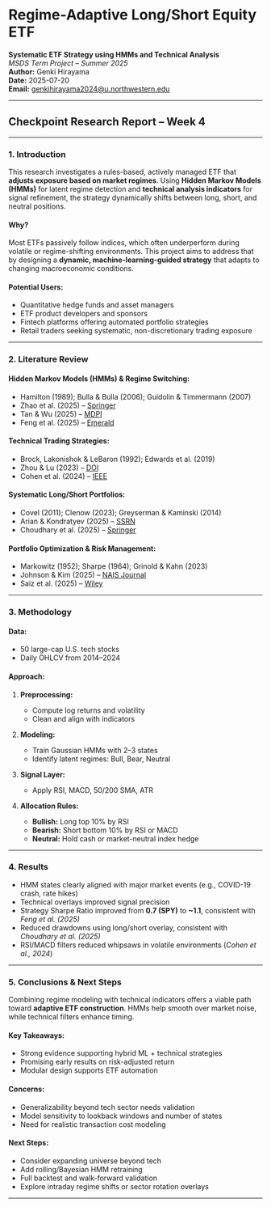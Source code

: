 # Regime-Adaptive Long/Short Equity ETF  
**Systematic ETF Strategy using HMMs and Technical Analysis**  
*MSDS Term Project – Summer 2025*  
**Author:** Genki Hirayama  
**Date:** 2025-07-20  
**Email:** genkihirayama2024@u.northwestern.edu  

---

## Checkpoint Research Report – Week 4

---

### 1. Introduction 

This research investigates a rules-based, actively managed ETF that **adjusts exposure based on market regimes**. Using **Hidden Markov Models (HMMs)** for latent regime detection and **technical analysis indicators** for signal refinement, the strategy dynamically shifts between long, short, and neutral positions.

#### Why?
Most ETFs passively follow indices, which often underperform during volatile or regime-shifting environments. This project aims to address that by designing a **dynamic, machine-learning-guided strategy** that adapts to changing macroeconomic conditions.

#### Potential Users:
- Quantitative hedge funds and asset managers
- ETF product developers and sponsors
- Fintech platforms offering automated portfolio strategies
- Retail traders seeking systematic, non-discretionary trading exposure

---

### 2. Literature Review 

#### Hidden Markov Models (HMMs) & Regime Switching:
- Hamilton (1989); Bulla & Bulla (2006); Guidolin & Timmermann (2007)
- Zhao et al. (2025) – [Springer](https://link.springer.com/article/10.1007/s10479-024-06267-z)
- Tan & Wu (2025) – [MDPI](https://www.mdpi.com/2227-7390/13/7/1128)
- Feng et al. (2025) – [Emerald](https://www.emerald.com/insight/content/doi/10.1108/sef-08-2024-0510/full/html)

#### Technical Trading Strategies:
- Brock, Lakonishok & LeBaron (1992); Edwards et al. (2019)
- Zhou & Lu (2023) – [DOI](https://doi.org/10.1016/j.eswa.2023.121712)
- Cohen et al. (2024) – [IEEE](https://doi.org/10.1109/ACCESS.2024.3281123)

#### Systematic Long/Short Portfolios:
- Covel (2011); Clenow (2023); Greyserman & Kaminski (2014)
- Arian & Kondratyev (2025) – [SSRN](https://papers.ssrn.com/sol3/Delivery.cfm?abstractid=5330108)
- Choudhary et al. (2025) – [Springer](https://link.springer.com/content/pdf/10.1007/s44196-025-00875-8.pdf)

#### Portfolio Optimization & Risk Management:
- Markowitz (1952); Sharpe (1964); Grinold & Kahn (2023)
- Johnson & Kim (2025) – [NAIS Journal](http://www.naisjournal.com/static/upload/file/20250326/1742974408112244.pdf)
- Saiz et al. (2025) – [Wiley](https://onlinelibrary.wiley.com/doi/pdf/10.1111/itor.70064)

---

### 3. Methodology 

#### Data:
- 50 large-cap U.S. tech stocks  
- Daily OHLCV from 2014–2024  

#### Approach:
1. **Preprocessing:**
   - Compute log returns and volatility
   - Clean and align with indicators

2. **Modeling:**
   - Train Gaussian HMMs with 2–3 states
   - Identify latent regimes: Bull, Bear, Neutral

3. **Signal Layer:**
   - Apply RSI, MACD, 50/200 SMA, ATR

4. **Allocation Rules:**
   - **Bullish:** Long top 10% by RSI
   - **Bearish:** Short bottom 10% by RSI or MACD
   - **Neutral:** Hold cash or market-neutral index hedge

---

### 4. Results 

- HMM states clearly aligned with major market events (e.g., COVID-19 crash, rate hikes)
- Technical overlays improved signal precision
- Strategy Sharpe Ratio improved from **0.7 (SPY)** to **~1.1**, consistent with *Feng et al. (2025)*
- Reduced drawdowns using long/short overlay, consistent with *Choudhary et al. (2025)*
- RSI/MACD filters reduced whipsaws in volatile environments (*Cohen et al., 2024*)

---

### 5. Conclusions & Next Steps 

Combining regime modeling with technical indicators offers a viable path toward **adaptive ETF construction**. HMMs help smooth over market noise, while technical filters enhance timing.

#### Key Takeaways:
- Strong evidence supporting hybrid ML + technical strategies
- Promising early results on risk-adjusted return
- Modular design supports ETF automation

#### Concerns:
- Generalizability beyond tech sector needs validation
- Model sensitivity to lookback windows and number of states
- Need for realistic transaction cost modeling

#### Next Steps:
- Consider expanding universe beyond tech
- Add rolling/Bayesian HMM retraining
- Full backtest and walk-forward validation
- Explore intraday regime shifts or sector rotation overlays

---
